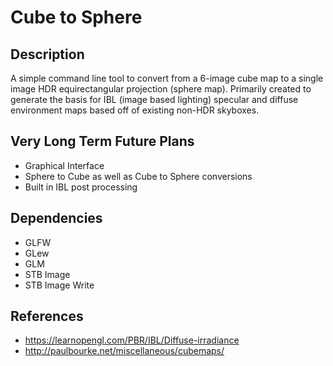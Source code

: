 # Cube to Sphere

## Description
A simple command line tool to convert from a 6-image cube map to a single image HDR equirectangular projection (sphere map). Primarily created to generate the basis for IBL (image based lighting) specular and diffuse environment maps based off of existing non-HDR skyboxes.

## Very Long Term Future Plans
* Graphical Interface
* Sphere to Cube as well as Cube to Sphere conversions
* Built in IBL post processing

## Dependencies
* GLFW
* GLew
* GLM
* STB Image
* STB Image Write

## References
* https://learnopengl.com/PBR/IBL/Diffuse-irradiance
* http://paulbourke.net/miscellaneous/cubemaps/

